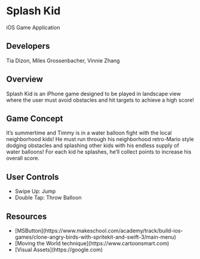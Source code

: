 # Splash Kid
iOS Game Application

## Developers
Tia Dizon, Miles Grossenbacher, Vinnie Zhang

## Overview
Splash Kid is an iPhone game designed to be played in landscape view where the user must avoid obstacles and hit targets to achieve a high score!

## Game Concept
It’s summertime and Timmy is in a water balloon fight with the local neighborhood kids! He must run through his neighborhood retro-Mario style dodging obstacles and splashing other kids with his endless supply of water balloons! For each kid he splashes, he’ll collect points to increase his overall score.

## User Controls
<ul>
  <li>Swipe Up: Jump</li>
  <li>Double Tap: Throw Balloon</li>
</ul>

## Resources
<ul>
  <li>[MSButton](https://www.makeschool.com/academy/track/build-ios-games/clone-angry-birds-with-spritekit-and-swift-3/main-menu)</li>
  <li>[Moving the World technique](https://www.cartoonsmart.com)</li>
  <li>[Visual Assets](https://google.com)</li>
</ul>
